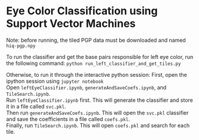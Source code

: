# Eye Color Classification using Support Vector Machines

Note: before running, the tiled PGP data must be downloaded and named `hiq-pgp.npy`

To run the classifier and get the base pairs responsible for left eye color, run the following command:
`python run_left_classifier_and_get_tiles.py`

Otherwise, to run it through the interactive python session:
First, open the ipython session using `jupyter notebook`  
Open `leftEyeClassifier.ipynb`, `generateAndSaveCoefs.ipynb`, and `TileSearch.ipynb`.  
Run `leftEyeClassifier.ipynb` first. This will generate the classifier and store it in a file called `svc.pkl`.  
Then run `generateAndSaveCoefs.ipynb`. This will open the `svc.pkl` classifier and save the coefficients in a file called `coefs.pkl`.  
Finally, run `TileSearch.ipynb`. This will open `coefs.pkl` and search for each tile.  
